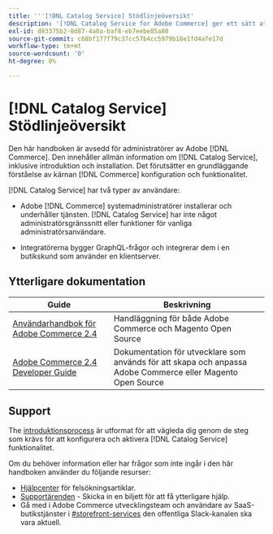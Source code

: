 ```yaml
---
title: '''[!DNL Catalog Service] Stödlinjeöversikt'
description: '[!DNL Catalog Service for Adobe Commerce] ger ett sätt att hämta innehållet på produktvisningssidor och produktlistsidor snabbare än de ursprungliga Adobe Commerce GraphQL-frågorna.'
exl-id: d83375b2-0d87-4a0a-baf8-eb7eebe85a80
source-git-commit: c68bf177f79c37cc57b4cc5979b18e1fd4a7e17d
workflow-type: tm+mt
source-wordcount: '0'
ht-degree: 0%

---
```


# [!DNL Catalog Service] Stödlinjeöversikt

Den här handboken är avsedd för administratörer av Adobe [!DNL Commerce]. Den innehåller allmän information om [!DNL Catalog Service], inklusive introduktion och installation. Det förutsätter en grundläggande förståelse av kärnan [!DNL Commerce] konfiguration och funktionalitet.

[!DNL Catalog Service] har två typer av användare:

* Adobe [!DNL Commerce] systemadministratörer installerar och underhåller tjänsten. [!DNL Catalog Service] har inte något administratörsgränssnitt eller funktioner för vanliga administratörsanvändare.

* Integratörerna bygger GraphQL-frågor och integrerar dem i en butikskund som använder en klientserver.

## Ytterligare dokumentation

| Guide | Beskrivning |
|------ | ----------- |
| [Användarhandbok för Adobe Commerce 2.4](https://experienceleague.adobe.com/docs/commerce.html) | Handläggning för både Adobe Commerce och Magento Open Source |
| [Adobe Commerce 2.4 Developer Guide](https://developer.adobe.com/commerce/docs) | Dokumentation för utvecklare som används för att skapa och anpassa Adobe Commerce eller Magento Open Source |

## Support

The [introduktionsprocess](https://experienceleague.adobe.com/docs/commerce-merchant-services/catalog-service/installation.html) är utformat för att vägleda dig genom de steg som krävs för att konfigurera och aktivera [!DNL Catalog Service] funktionalitet.

Om du behöver information eller har frågor som inte ingår i den här handboken använder du följande resurser:

* [Hjälpcenter](https://experienceleague.adobe.com/docs/commerce-knowledge-base/kb/overview.html) för felsökningsartiklar.
* [Supportärenden](https://experienceleague.adobe.com/docs/commerce-knowledge-base/kb/help-center-guide/magento-help-center-user-guide.html#submit-ticket) - Skicka in en biljett för att få ytterligare hjälp.
* Gå med i Adobe Commerce utvecklingsteam och användare av SaaS-butikstjänster i [#storefront-services](https://magentocommeng.slack.com/archives/C03HVPG8RS4) den offentliga Slack-kanalen ska vara aktuell.
